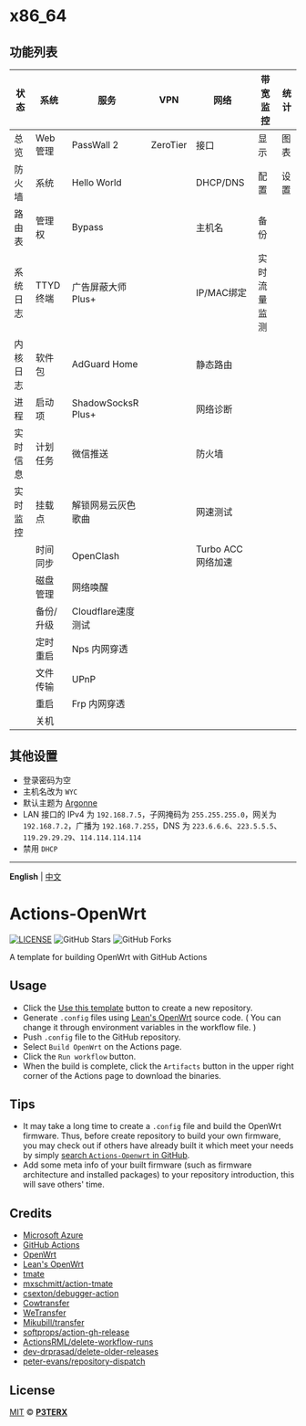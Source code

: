 # x86_64

## 功能列表

| 状态 	| 系统 	| 服务 	| VPN 	| 网络 	| 带宽监控 	| 统计 	|
|---	|---	|---	|---	|---	|---	|---	|
| 总览 	| Web 管理 	| PassWall 2 	| ZeroTier 	| 接口 	| 显示 	| 图表 	|
| 防火墙 	| 系统 	| Hello World 	|  	| DHCP/DNS 	| 配置 	| 设置 	|
| 路由表 	| 管理权 	| Bypass 	|  	| 主机名 	| 备份 	|  	|
| 系统日志 	| TTYD 终端 	| 广告屏蔽大师 Plus+ 	|  	| IP/MAC绑定 	| 实时流量监测 	|  	|
| 内核日志 	| 软件包 	| AdGuard Home 	|  	| 静态路由 	|  	|  	|
| 进程 	| 启动项 	| ShadowSocksR Plus+ 	|  	| 网络诊断 	|  	|  	|
| 实时信息 	| 计划任务 	| 微信推送 	|  	| 防火墙 	|  	|  	|
| 实时监控 	| 挂载点 	| 解锁网易云灰色歌曲 	|  	| 网速测试 	|  	|  	|
|  	| 时间同步 	| OpenClash 	|  	| Turbo ACC 网络加速 	|  	|  	|
|  	| 磁盘管理 	| 网络唤醒 	|  	|  	|  	|  	|
|  	| 备份/升级 	| Cloudflare速度测试 	|  	|  	|  	|  	|
|  	| 定时重启 	| Nps 内网穿透 	|  	|  	|  	|  	|
|  	| 文件传输 	| UPnP 	|  	|  	|  	|  	|
|  	| 重启 	| Frp 内网穿透 	|  	|  	|  	|  	|
|  	| 关机 	|  	|  	|  	|  	|  	|

## 其他设置

- 登录密码为空
- 主机名改为 `WYC`
- 默认主题为 [Argonne](https://github.com/kenzok78/luci-theme-argonne)
- LAN 接口的 IPv4 为 `192.168.7.5`，子网掩码为 `255.255.255.0`，网关为 `192.168.7.2`，广播为 `192.168.7.255`，DNS 为 `223.6.6.6`、`223.5.5.5`、`119.29.29.29`、`114.114.114.114`
- 禁用 `DHCP`


***


**English** | [中文](https://p3terx.com/archives/build-openwrt-with-github-actions.html)

# Actions-OpenWrt

[![LICENSE](https://img.shields.io/github/license/mashape/apistatus.svg?style=flat-square&label=LICENSE)](https://github.com/P3TERX/Actions-OpenWrt/blob/master/LICENSE)
![GitHub Stars](https://img.shields.io/github/stars/P3TERX/Actions-OpenWrt.svg?style=flat-square&label=Stars&logo=github)
![GitHub Forks](https://img.shields.io/github/forks/P3TERX/Actions-OpenWrt.svg?style=flat-square&label=Forks&logo=github)

A template for building OpenWrt with GitHub Actions

## Usage

- Click the [Use this template](https://github.com/P3TERX/Actions-OpenWrt/generate) button to create a new repository.
- Generate `.config` files using [Lean's OpenWrt](https://github.com/coolsnowwolf/lede) source code. ( You can change it through environment variables in the workflow file. )
- Push `.config` file to the GitHub repository.
- Select `Build OpenWrt` on the Actions page.
- Click the `Run workflow` button.
- When the build is complete, click the `Artifacts` button in the upper right corner of the Actions page to download the binaries.

## Tips

- It may take a long time to create a `.config` file and build the OpenWrt firmware. Thus, before create repository to build your own firmware, you may check out if others have already built it which meet your needs by simply [search `Actions-Openwrt` in GitHub](https://github.com/search?q=Actions-openwrt).
- Add some meta info of your built firmware (such as firmware architecture and installed packages) to your repository introduction, this will save others' time.

## Credits

- [Microsoft Azure](https://azure.microsoft.com)
- [GitHub Actions](https://github.com/features/actions)
- [OpenWrt](https://github.com/openwrt/openwrt)
- [Lean's OpenWrt](https://github.com/coolsnowwolf/lede)
- [tmate](https://github.com/tmate-io/tmate)
- [mxschmitt/action-tmate](https://github.com/mxschmitt/action-tmate)
- [csexton/debugger-action](https://github.com/csexton/debugger-action)
- [Cowtransfer](https://cowtransfer.com)
- [WeTransfer](https://wetransfer.com/)
- [Mikubill/transfer](https://github.com/Mikubill/transfer)
- [softprops/action-gh-release](https://github.com/softprops/action-gh-release)
- [ActionsRML/delete-workflow-runs](https://github.com/ActionsRML/delete-workflow-runs)
- [dev-drprasad/delete-older-releases](https://github.com/dev-drprasad/delete-older-releases)
- [peter-evans/repository-dispatch](https://github.com/peter-evans/repository-dispatch)

## License

[MIT](https://github.com/P3TERX/Actions-OpenWrt/blob/main/LICENSE) © [**P3TERX**](https://p3terx.com)
